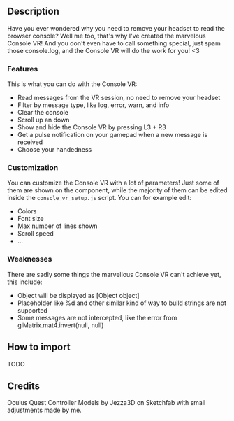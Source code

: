 
## Description
Have you ever wondered why you need to remove your headset to read the browser console? Well me too, that's why I've created the marvelous Console VR! And you don't even have to call something special, just spam those console.log, and the Console VR will do the work for you! <3

### Features
This is what you can do with the Console VR:
  - Read messages from the VR session, no need to remove your headset
  - Filter by message type, like log, error, warn, and info
  - Clear the console
  - Scroll up an down
  - Show and hide the Console VR by pressing L3 + R3
  - Get a pulse notification on your gamepad when a new message is received
  - Choose your handedness


### Customization
You can customize the Console VR with a lot of parameters! Just some of them are shown on the component, while the majority of them can be edited inside the `console_vr_setup.js` script.
You can for example edit:
  - Colors
  - Font size
  - Max number of lines shown
  - Scroll speed
  - ...

### Weaknesses
There are sadly some things the marvellous Console VR can't achieve yet, this include:
  - Object will be displayed as \[Object object]
  - Placeholder like %d and other similar kind of way to build strings are not supported
  - Some messages are not intercepted, like the error from glMatrix.mat4.invert(null, null)

## How to import
TODO

## Credits
Oculus Quest Controller Models by Jezza3D on Sketchfab with small adjustments made by me.
